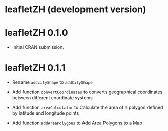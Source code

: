 # leafletZH (development version)

# leafletZH 0.1.0

* Initial CRAN submission.

# leafletZH 0.1.1

- Rename `addcityShape` to `addCityShape`

- Add function `convertCoordinates` to converts geographical coordinates between different coordinate systems

- Add function `areaCalculator` to Calculate the area of a polygon defined by latitude and longitude points

- Add function `addAreaPolygons` to Add Area Polygons to a Map
